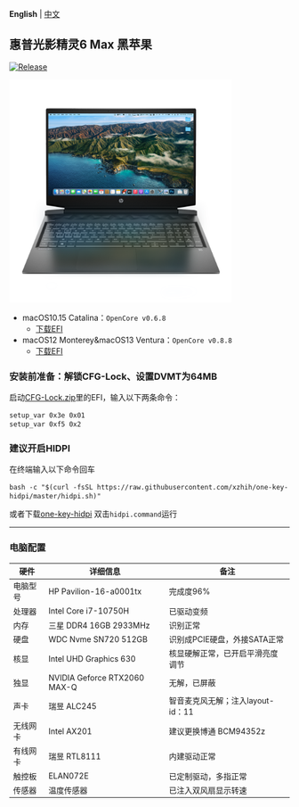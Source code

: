 **English** | [中文](/README.md)
## 惠普光影精灵6 Max 黑苹果
[![Release](https://img.shields.io/github/v/release/zzzyy678/-Pavilion--16-a0001tx-Hackintosh?label=Release)](https://github.com/zzzyy678/-Pavilion--16-a0001tx-Hackintosh/releases)

<img src="img/Machine.png" width="400" height="400"/> 

- macOS10.15 Catalina：`OpenCore v0.6.8`  
  - [下载EFI](https://github.com/zzzyy678/-Pavilion--16-a0001tx-Hackintosh/releases/download/v0.6.8-oc/OCv0.6.8Catalina.zip)
- macOS12 Monterey&macOS13 Ventura：`OpenCore v0.8.8`  
  - [下载EFI](https://github.com/zzzyy678/-Pavilion--16-a0001tx-Hackintosh/releases/download/v0.8.0-oc/OC.v0.8.8.zip)
### 安装前准备：解锁CFG-Lock、设置DVMT为64MB 
启动[CFG-Lock.zip](https://github.com/zzzyy678/-Pavilion--16-a0001tx-Hackintosh/raw/main/CFG-Unlock.zip)里的EFI，输入以下两条命令：
```shell
setup_var 0x3e 0x01
setup_var 0xf5 0x2
```
### 建议开启HIDPI
在终端输入以下命令回车
```shell
bash -c "$(curl -fsSL https://raw.githubusercontent.com/xzhih/one-key-hidpi/master/hidpi.sh)"
```
或者下载[one-key-hidpi](https://github.com/xzhih/one-key-hidpi/archive/refs/heads/master.zip) 双击`hidpi.command`运行

-----
### 电脑配置

| 硬件      | 详细信息                                  | 备注 |
| -------- | ---------------------------------------- | --- |
| 电脑型号 | HP Pavilion-16-a0001tx | 完成度96% |
| 处理器 | Intel Core i7-10750H | 已驱动变频 |
| 内存 | 三星 DDR4 16GB 2933MHz  | 识别正常 |
| 硬盘 | WDC Nvme SN720 512GB | 识别成PCIE硬盘，外接SATA正常 |
| 核显 | Intel UHD Graphics 630 | 核显硬解正常，已开启平滑亮度调节 |
| 独显 | NVIDIA Geforce RTX2060 MAX-Q | 无解，已屏蔽 |
| 声卡 | 瑞昱 ALC245 | 智音麦克风无解；注入layout-id：11 |
| 无线网卡 | Intel AX201 | 建议更换博通 BCM94352z |
| 有线网卡 | 瑞昱 RTL8111 | 内建驱动正常 |
| 触控板 | ELAN072E | 已定制驱动，多指正常 |
| 传感器 | 温度传感器 | 已注入双风扇显示转速|


